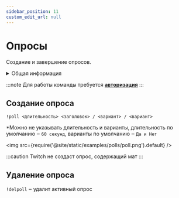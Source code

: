 ```yaml
---
sidebar_position: 11
custom_edit_url: null
---
```


# Опросы

Создание и завершение опросов.

<details>
  <summary>Общая информация</summary>
  <ul>
    <li><b>Название:</b> poll</li>
    <li><b>Элиасы:</b> delpoll</li>
    <li><b>Кулдаун:</b> общий 3 секунды</li>
  </ul>
</details>

:::note 
Для работы команды требуется **[авторизация](./auth.md)** 
:::

## Создание опроса
`!poll <длительность> <заголовок> / <вариант> / <вариант>`

*Можно не указывать длительность и варианты, длительность по умолчанию ‒ `60 секунд`, варианты по умолчанию ‒ `Да и Нет`

<img src={require('@site/static/examples/polls/poll.png').default} /> <p></p>


:::caution
Twitch не создаст опрос, содержащий мат
:::

## Удаление опроса
`!delpoll` ‒ удалит активный опрос